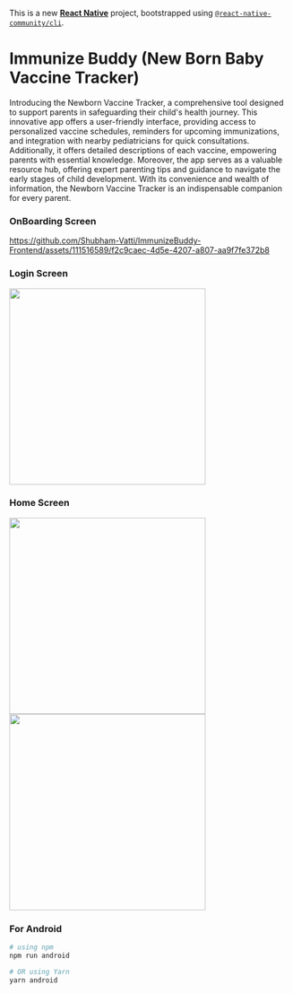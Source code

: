 This is a new [**React Native**](https://reactnative.dev) project, bootstrapped using [`@react-native-community/cli`](https://github.com/react-native-community/cli).

# Immunize Buddy (New Born Baby Vaccine Tracker)

Introducing the Newborn Vaccine Tracker, a comprehensive tool designed to support parents in safeguarding their child's health journey. This innovative app offers a user-friendly interface, providing access to personalized vaccine schedules, reminders for upcoming immunizations, and integration with nearby pediatricians for quick consultations. Additionally, it offers detailed descriptions of each vaccine, empowering parents with essential knowledge. Moreover, the app serves as a valuable resource hub, offering expert parenting tips and guidance to navigate the early stages of child development. With its convenience and wealth of information, the Newborn Vaccine Tracker is an indispensable companion for every parent.

### OnBoarding Screen
https://github.com/Shubham-Vatti/ImmunizeBuddy-Frontend/assets/111516589/f2c9caec-4d5e-4207-a807-aa9f7fe372b8

### Login Screen
<img src="https://github.com/Shubham-Vatti/ImmunizeBuddy-Frontend/assets/111516589/1ba2f97c-606f-4450-9f15-a13918f2f953" width="350" >

### Home Screen
<img src="https://github.com/Shubham-Vatti/ImmunizeBuddy-Frontend/assets/111516589/7e9ecdbe-da34-488b-986f-df807a81d491" width="350" > <img src="https://github.com/Shubham-Vatti/ImmunizeBuddy-Frontend/assets/111516589/40ec2cf8-8471-4ae1-ba2d-8a79642126c7" width="350" >


### For Android

```bash
# using npm
npm run android

# OR using Yarn
yarn android
